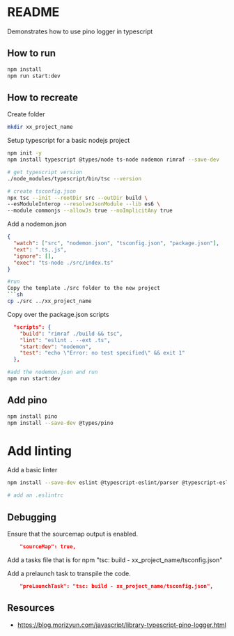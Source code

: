 # README
Demonstrates how to use pino logger in typescript 

## How to run
```sh
npm install
npm run start:dev
```

## How to recreate
Create folder  
```sh
mkdir xx_project_name
```

Setup typescript for a basic nodejs project
```sh
npm init -y   
npm install typescript @types/node ts-node nodemon rimraf --save-dev  

# get typescript version
./node_modules/typescript/bin/tsc --version 

# create tsconfig.json
npx tsc --init --rootDir src --outDir build \
--esModuleInterop --resolveJsonModule --lib es6 \
--module commonjs --allowJs true --noImplicitAny true
```

Add a nodemon.json  
```json
{
  "watch": ["src", "nodemon.json", "tsconfig.json", "package.json"],
  "ext": ".ts,.js",
  "ignore": [],
  "exec": "ts-node ./src/index.ts"
}
```

```sh
#run
Copy the template ./src folder to the new project
```sh
cp ./src ../xx_project_name
```

Copy over the package.json scripts
```json
  "scripts": {
    "build": "rimraf ./build && tsc",
    "lint": "eslint . --ext .ts",
    "start:dev": "nodemon",
    "test": "echo \"Error: no test specified\" && exit 1"
  },
```

```sh
#add the nodemon.json and run
npm run start:dev
```
## Add pino
```sh
npm install pino     
npm install --save-dev @types/pino   
```

# Add linting 
Add a basic linter

```sh
npm install --save-dev eslint @typescript-eslint/parser @typescript-eslint/eslint-plugin

# add an .eslintrc
```

## Debugging 
Ensure that the sourcemap output is enabled. 
```json
    "sourceMap": true,  
```

Add a tasks file that is for npm "tsc: build - xx_project_name/tsconfig.json"  

Add a prelaunch task to transpile the code.  
```json
    "preLaunchTask": "tsc: build - xx_project_name/tsconfig.json",
```



## Resources
* https://blog.morizyun.com/javascript/library-typescript-pino-logger.html